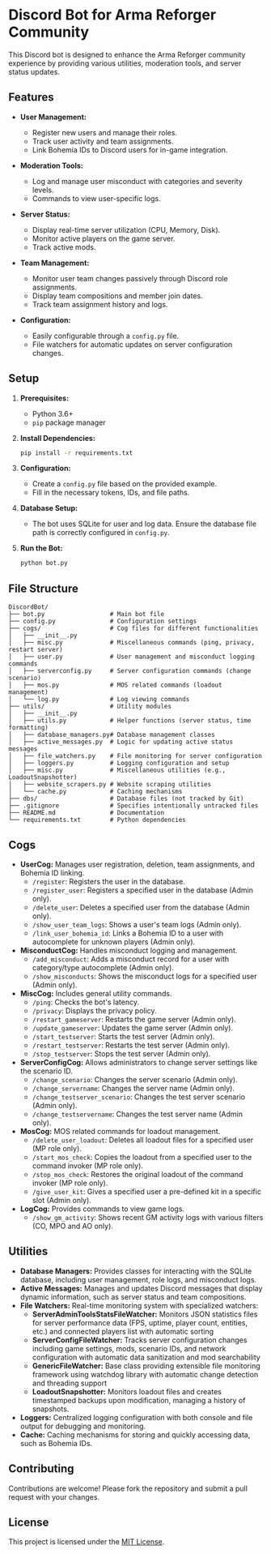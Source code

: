 # Discord Bot for Arma Reforger Community

This Discord bot is designed to enhance the Arma Reforger community experience by providing various utilities, moderation tools, and server status updates.

## Features

-   **User Management:**
    -   Register new users and manage their roles.
    -   Track user activity and team assignments.
    -   Link Bohemia IDs to Discord users for in-game integration.

-   **Moderation Tools:**
    -   Log and manage user misconduct with categories and severity levels.
    -   Commands to view user-specific logs.

-   **Server Status:**
    -   Display real-time server utilization (CPU, Memory, Disk).
    -   Monitor active players on the game server.
    -   Track active mods.

-   **Team Management:**
    -   Monitor user team changes passively through Discord role assignments.
    -   Display team compositions and member join dates.
    -   Track team assignment history and logs.

-   **Configuration:**
    -   Easily configurable through a `config.py` file.
    -   File watchers for automatic updates on server configuration changes.

## Setup

1.  **Prerequisites:**
    -   Python 3.6+
    -   `pip` package manager

2.  **Install Dependencies:**

    ```bash
    pip install -r requirements.txt
    ```

3.  **Configuration:**
    -   Create a `config.py` file based on the provided example.
    -   Fill in the necessary tokens, IDs, and file paths.

4.  **Database Setup:**
    -   The bot uses SQLite for user and log data. Ensure the database file path is correctly configured in `config.py`.

5.  **Run the Bot:**

    ```bash
    python bot.py
    ```

## File Structure

```
DiscordBot/
├── bot.py                  # Main bot file
├── config.py               # Configuration settings
├── cogs/                   # Cog files for different functionalities
│   ├── __init__.py
│   ├── misc.py             # Miscellaneous commands (ping, privacy, restart server)
│   ├── user.py             # User management and misconduct logging commands
│   ├── serverconfig.py     # Server configuration commands (change scenario)
│   ├── mos.py              # MOS related commands (loadout management)
│   └── log.py              # Log viewing commands
├── utils/                  # Utility modules
│   ├── __init__.py
│   ├── utils.py            # Helper functions (server status, time formatting)
│   ├── database_managers.py# Database management classes
│   ├── active_messages.py  # Logic for updating active status messages
│   ├── file_watchers.py    # File monitoring for server configuration
│   ├── loggers.py          # Logging configuration and setup
│   ├── misc.py             # Miscellaneous utilities (e.g., LoadoutSnapshotter)
│   ├── website_scrapers.py # Website scraping utilities
│   └── cache.py            # Caching mechanisms
├── dbs/                    # Database files (not tracked by Git)
├── .gitignore              # Specifies intentionally untracked files
├── README.md               # Documentation
└── requirements.txt        # Python dependencies
```

## Cogs

-   **UserCog:** Manages user registration, deletion, team assignments, and Bohemia ID linking.
    -   `/register`: Registers the user in the database.
    -   `/register_user`: Registers a specified user in the database (Admin only).
    -   `/delete_user`: Deletes a specified user from the database (Admin only).
    -   `/show_user_team_logs`: Shows a user's team logs (Admin only).
    -   `/link_user_bohemia_id`: Links a Bohemia ID to a user with autocomplete for unknown players (Admin only).
-   **MisconductCog:** Handles misconduct logging and management.
    -   `/add_misconduct`: Adds a misconduct record for a user with category/type autocomplete (Admin only).
    -   `/show_misconducts`: Shows the misconduct logs for a specified user (Admin only).
-   **MiscCog:** Includes general utility commands.
    -   `/ping`: Checks the bot's latency.
    -   `/privacy`: Displays the privacy policy.
    -   `/restart_gameserver`: Restarts the game server (Admin only).
    -   `/update_gameserver`: Updates the game server (Admin only).
    -   `/start_testserver`: Starts the test server (Admin only).
    -   `/restart_testserver`: Restarts the test server (Admin only).
    -   `/stop_testserver`: Stops the test server (Admin only).
-   **ServerConfigCog:** Allows administrators to change server settings like the scenario ID.
    -   `/change_scenario`: Changes the server scenario (Admin only).
    -   `/change_servername`: Changes the server name (Admin only).
    -   `/change_testserver_scenario`: Changes the test server scenario (Admin only).
    -   `/change_testservername`: Changes the test server name (Admin only).
-   **MosCog:** MOS related commands for loadout management.
    -   `/delete_user_loadout`: Deletes all loadout files for a specified user (MP role only).
    -   `/start_mos_check`: Copies the loadout from a specified user to the command invoker (MP role only).
    -   `/stop_mos_check`: Restores the original loadout of the command invoker (MP role only).
    -   `/give_user_kit`: Gives a specified user a pre-defined kit in a specific slot (Admin only).
-   **LogCog:** Provides commands to view game logs.
    -   `/show_gm_activity`: Shows recent GM activity logs with various filters (CO, MPO and AO only).

## Utilities

-   **Database Managers:** Provides classes for interacting with the SQLite database, including user management, role logs, and misconduct logs.
-   **Active Messages:** Manages and updates Discord messages that display dynamic information, such as server status and team compositions.
-   **File Watchers:** Real-time monitoring system with specialized watchers:
    -   **ServerAdminToolsStatsFileWatcher:** Monitors JSON statistics files for server performance data (FPS, uptime, player count, entities, etc.) and connected players list with automatic sorting
    -   **ServerConfigFileWatcher:** Tracks server configuration changes including game settings, mods, scenario IDs, and network configuration with automatic data sanitization and mod searchability
    -   **GenericFileWatcher:** Base class providing extensible file monitoring framework using watchdog library with automatic change detection and threading support
    -   **LoadoutSnapshotter:** Monitors loadout files and creates timestamped backups upon modification, managing a history of snapshots.
-   **Loggers:** Centralized logging configuration with both console and file output for debugging and monitoring.
-   **Cache:** Caching mechanisms for storing and quickly accessing data, such as Bohemia IDs.

## Contributing

Contributions are welcome! Please fork the repository and submit a pull request with your changes.

## License

This project is licensed under the [MIT License](LICENSE).
